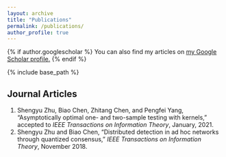 ```yaml
---
layout: archive
title: "Publications"
permalink: /publications/
author_profile: true
---
```


{% if author.googlescholar %}
  You can also find my articles on <u><a href="{{author.googlescholar}}">my Google Scholar profile</a>.</u>
{% endif %}

{% include base_path %}

Journal Articles
---
1. Shengyu Zhu, Biao Chen, Zhitang Chen, and Pengfei Yang, “Asymptotically optimal one- and two-sample testing with kernels,” accepted to *IEEE Transactions on Information Theory*, January, 2021.
2. Shengyu Zhu and Biao Chen, “Distributed detection in ad hoc networks through quantized consensus,” *IEEE Transactions on Information Theory*, November 2018.

